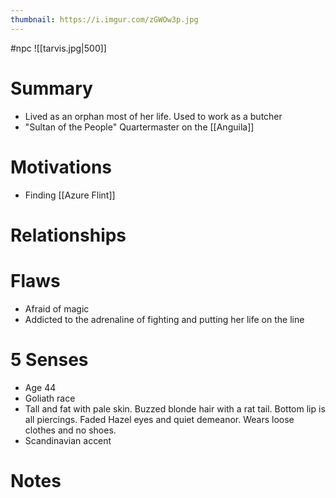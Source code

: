 ```yaml
---
thumbnail: https://i.imgur.com/zGWOw3p.jpg
---
```

#npc
![[tarvis.jpg|500]]

# Summary
- Lived as an orphan most of her life. Used to work as a butcher
- "Sultan of the People" Quartermaster on the [[Anguila]]
# Motivations
- Finding [[Azure Flint]]

# Relationships
# Flaws
-   Afraid of magic
-   Addicted to the adrenaline of fighting and putting her life on the line

# 5 Senses
-   Age 44
-   Goliath race
-   Tall and fat with pale skin. Buzzed blonde hair with a rat tail. Bottom lip is all piercings. Faded Hazel eyes and quiet demeanor. Wears loose clothes and no shoes.
-   Scandinavian accent
# Notes
